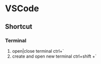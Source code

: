 # VSCode

## Shortcut

### Terminal

1. open|close terminal ctrl+\`
2. create and open new terminal ctrl+shift +\`
